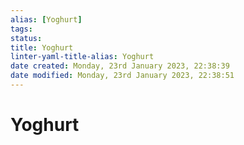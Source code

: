 ```yaml
---
alias: [Yoghurt]
tags: 
status:
title: Yoghurt
linter-yaml-title-alias: Yoghurt
date created: Monday, 23rd January 2023, 22:38:39
date modified: Monday, 23rd January 2023, 22:38:51
---
```


# Yoghurt